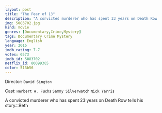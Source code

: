 ```yaml
---
layout: post
title: "The Fear of 13"
description: "A convicted murderer who has spent 23 years on Death Row tells his story.::Beth.."
img: 5083702.jpg
kind: movie
genres: [Documentary,Crime,Mystery]
tags: Documentary Crime Mystery 
language: English
year: 2015
imdb_rating: 7.7
votes: 6573
imdb_id: 5083702
netflix_id: 80099305
color: 513b56
---
```

Director: `David Sington`  

Cast: `Herbert A. Fuchs` `Sammy Silverwatch` `Nick Yarris` 

A convicted murderer who has spent 23 years on Death Row tells his story.::Beth